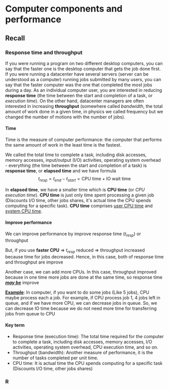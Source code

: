 # Computer components and performance

## Recall

### Response time and throughput

If you were running a program on two different desktop computers, you can say that the faster one is the desktop computer that gets the job done first. If you were running a datacenter have several servers (server can be understood as a computer) running jobs submitted by many users, you can say that the faster computer was the one that completed the most jobs during a day. As an individual computer user, you are interested in reducing **response time** (the time between the start and completion of a task, or *execution time*). On the other hand,  datacenter managers are often interested in increasing **throughput** (somewhere called *bandwidth*, the total amount of work done in a given time, in physics we called frequency but we changed the number of motions with the number of jobs).



#### Time 

Time is the measure of computer performance: the computer that performs the same amount of work in the least time is the fastest.

We called the total time to complete a task, including disk accesses, memory accesses, input/output (I/O) activities, operating system overhead - everything (the time between the start and completion of a task) is  **response time**, or **elapsed time** and we have formula
$$
t_{resp} = t_{end} - t_{start} = \text{CPU time} + \text{IO wait time}
$$


In **elapsed time**, we have a smaller time which is **CPU time** (or *CPU execution time*). **CPU time** is just only time spent processing a given job (Discounts I/O time, other jobs shares, it's actual time the CPU spends computing for a specific task). **CPU time** comprises <u>user CPU time</u> and <u>system CPU time</u>. 



#### Improve performance

We can improve performance by improve response time ($t_{resp}$) or throughput 

But, if you use **faster CPU**  $\Longrightarrow$ $t_{resp}$ reduced $\Longrightarrow$ throughput increased because time for jobs decreased. Hence, in this case, both of response time and throughput are improve

Another case, we can add more CPUs. In this case, throughput improved because in one time more jobs are done at the same time, so response time ***<u>may be</u>*** improve 

**<u>Example</u>**:  In computer, if you want to do some jobs (Like 5 jobs), CPU maybe process each a job. For example, if CPU process job 1, 4 jobs left in queue, and if we have more CPU, we can decrease jobs in queue. So, we can decrease IO time because we do not need more time for transferring jobs from queue to CPU



#### Key term

- Response time (execution time): The total time required for the computer to complete a task, including disk accesses, memory accesses, I/O activities, operating system overhead, CPU execution time, and so on.
- Throughput (bandwidth): Another measure of performance, it is the number of tasks completed per unit time.
- CPU time: It is actual time the CPU spends computing for a specific task (Discounts I/O time, other jobs shares)



### R


